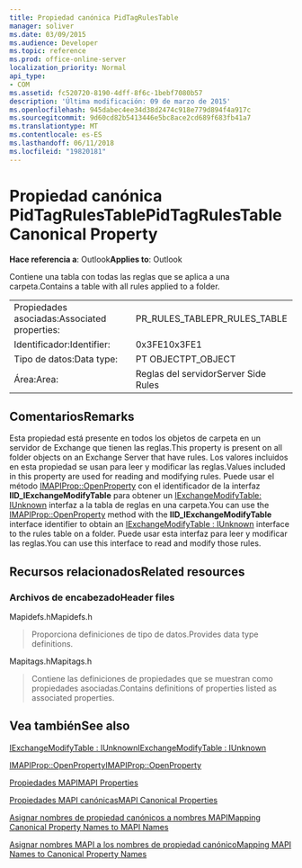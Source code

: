 ```yaml
---
title: Propiedad canónica PidTagRulesTable
manager: soliver
ms.date: 03/09/2015
ms.audience: Developer
ms.topic: reference
ms.prod: office-online-server
localization_priority: Normal
api_type:
- COM
ms.assetid: fc520720-8190-4dff-8f6c-1bebf7080b57
description: 'Última modificación: 09 de marzo de 2015'
ms.openlocfilehash: 945dabec4ee34d38d2474c918e779d894f4a917c
ms.sourcegitcommit: 9d60cd82b5413446e5bc8ace2cd689f683fb41a7
ms.translationtype: MT
ms.contentlocale: es-ES
ms.lasthandoff: 06/11/2018
ms.locfileid: "19820181"
---
```

# <a name="pidtagrulestable-canonical-property"></a><span data-ttu-id="badf4-103">Propiedad canónica PidTagRulesTable</span><span class="sxs-lookup"><span data-stu-id="badf4-103">PidTagRulesTable Canonical Property</span></span>

  
  
<span data-ttu-id="badf4-104">**Hace referencia a**: Outlook</span><span class="sxs-lookup"><span data-stu-id="badf4-104">**Applies to**: Outlook</span></span> 
  
<span data-ttu-id="badf4-105">Contiene una tabla con todas las reglas que se aplica a una carpeta.</span><span class="sxs-lookup"><span data-stu-id="badf4-105">Contains a table with all rules applied to a folder.</span></span>
  
|||
|:-----|:-----|
|<span data-ttu-id="badf4-106">Propiedades asociadas:</span><span class="sxs-lookup"><span data-stu-id="badf4-106">Associated properties:</span></span>  <br/> |<span data-ttu-id="badf4-107">PR_RULES_TABLE</span><span class="sxs-lookup"><span data-stu-id="badf4-107">PR_RULES_TABLE</span></span>  <br/> |
|<span data-ttu-id="badf4-108">Identificador:</span><span class="sxs-lookup"><span data-stu-id="badf4-108">Identifier:</span></span>  <br/> |<span data-ttu-id="badf4-109">0x3FE1</span><span class="sxs-lookup"><span data-stu-id="badf4-109">0x3FE1</span></span>  <br/> |
|<span data-ttu-id="badf4-110">Tipo de datos:</span><span class="sxs-lookup"><span data-stu-id="badf4-110">Data type:</span></span>  <br/> |<span data-ttu-id="badf4-111">PT OBJECT</span><span class="sxs-lookup"><span data-stu-id="badf4-111">PT_OBJECT</span></span>  <br/> |
|<span data-ttu-id="badf4-112">Área:</span><span class="sxs-lookup"><span data-stu-id="badf4-112">Area:</span></span>  <br/> |<span data-ttu-id="badf4-113">Reglas del servidor</span><span class="sxs-lookup"><span data-stu-id="badf4-113">Server Side Rules</span></span>  <br/> |
   
## <a name="remarks"></a><span data-ttu-id="badf4-114">Comentarios</span><span class="sxs-lookup"><span data-stu-id="badf4-114">Remarks</span></span>

<span data-ttu-id="badf4-115">Esta propiedad está presente en todos los objetos de carpeta en un servidor de Exchange que tienen las reglas.</span><span class="sxs-lookup"><span data-stu-id="badf4-115">This property is present on all folder objects on an Exchange Server that have rules.</span></span> <span data-ttu-id="badf4-116">Los valores incluidos en esta propiedad se usan para leer y modificar las reglas.</span><span class="sxs-lookup"><span data-stu-id="badf4-116">Values included in this property are used for reading and modifying rules.</span></span> <span data-ttu-id="badf4-117">Puede usar el método [IMAPIProp::OpenProperty](imapiprop-openproperty.md) con el identificador de la interfaz **IID_IExchangeModifyTable** para obtener un [IExchangeModifyTable: IUnknown](iexchangemodifytableiunknown.md) interfaz a la tabla de reglas en una carpeta.</span><span class="sxs-lookup"><span data-stu-id="badf4-117">You can use the [IMAPIProp::OpenProperty](imapiprop-openproperty.md) method with the **IID_IExchangeModifyTable** interface identifier to obtain an [IExchangeModifyTable : IUnknown](iexchangemodifytableiunknown.md) interface to the rules table on a folder.</span></span> <span data-ttu-id="badf4-118">Puede usar esta interfaz para leer y modificar las reglas.</span><span class="sxs-lookup"><span data-stu-id="badf4-118">You can use this interface to read and modify those rules.</span></span> 
  
## <a name="related-resources"></a><span data-ttu-id="badf4-119">Recursos relacionados</span><span class="sxs-lookup"><span data-stu-id="badf4-119">Related resources</span></span>

### <a name="header-files"></a><span data-ttu-id="badf4-120">Archivos de encabezado</span><span class="sxs-lookup"><span data-stu-id="badf4-120">Header files</span></span>

<span data-ttu-id="badf4-121">Mapidefs.h</span><span class="sxs-lookup"><span data-stu-id="badf4-121">Mapidefs.h</span></span>
  
> <span data-ttu-id="badf4-122">Proporciona definiciones de tipo de datos.</span><span class="sxs-lookup"><span data-stu-id="badf4-122">Provides data type definitions.</span></span>
    
<span data-ttu-id="badf4-123">Mapitags.h</span><span class="sxs-lookup"><span data-stu-id="badf4-123">Mapitags.h</span></span>
  
> <span data-ttu-id="badf4-124">Contiene las definiciones de propiedades que se muestran como propiedades asociadas.</span><span class="sxs-lookup"><span data-stu-id="badf4-124">Contains definitions of properties listed as associated properties.</span></span> 
    
## <a name="see-also"></a><span data-ttu-id="badf4-125">Vea también</span><span class="sxs-lookup"><span data-stu-id="badf4-125">See also</span></span>



[<span data-ttu-id="badf4-126">IExchangeModifyTable : IUnknown</span><span class="sxs-lookup"><span data-stu-id="badf4-126">IExchangeModifyTable : IUnknown</span></span>](iexchangemodifytableiunknown.md)
  
[<span data-ttu-id="badf4-127">IMAPIProp::OpenProperty</span><span class="sxs-lookup"><span data-stu-id="badf4-127">IMAPIProp::OpenProperty</span></span>](imapiprop-openproperty.md)


[<span data-ttu-id="badf4-128">Propiedades MAPI</span><span class="sxs-lookup"><span data-stu-id="badf4-128">MAPI Properties</span></span>](mapi-properties.md)
  
[<span data-ttu-id="badf4-129">Propiedades MAPI canónicas</span><span class="sxs-lookup"><span data-stu-id="badf4-129">MAPI Canonical Properties</span></span>](mapi-canonical-properties.md)
  
[<span data-ttu-id="badf4-130">Asignar nombres de propiedad canónicos a nombres MAPI</span><span class="sxs-lookup"><span data-stu-id="badf4-130">Mapping Canonical Property Names to MAPI Names</span></span>](mapping-canonical-property-names-to-mapi-names.md)
  
[<span data-ttu-id="badf4-131">Asignar nombres MAPI a los nombres de propiedad canónico</span><span class="sxs-lookup"><span data-stu-id="badf4-131">Mapping MAPI Names to Canonical Property Names</span></span>](mapping-mapi-names-to-canonical-property-names.md)

